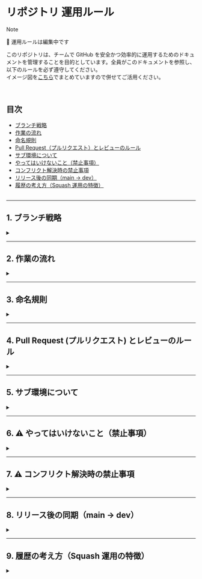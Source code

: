 # リポジトリ 運用ルール

> [!NOTE]
> 🔨 運用ルールは編集中です
> <br>

このリポジトリは、チームで GitHub を安全かつ効率的に運用するためのドキュメントを管理することを目的としています。全員がこのドキュメントを参照し、以下のルールを必ず遵守してください。<br>
イメージ図を[こちら](./Overview.md)でまとめていますので併せてご活用ください。

<br>

## 目次

- [ブランチ戦略](#branch)
- [作業の流れ](#flow)
- [命名規則](#naming)
- [Pull Request（プルリクエスト）とレビューのルール](#pr-review)
- [サブ環境について](#staging)
- [やってはいけないこと（禁止事項）](#forbidden)
- [コンフリクト解決時の禁止事項](#conflict)
- [リリース後の同期（main → dev）](#sync)
- [履歴の考え方（Squash 運用の特徴）](#history)
  <br>
  <br>

---

<a id="branch"></a>

## 1. ブランチ戦略

<details>
<summary>&nbsp;</summary>

当リポジトリでは、主に 3 種類のブランチを使用して開発を進めます。

- **`main` ブランチ**

  - **役割:** **サブ環境および本番環境の元となる**、常に安定した最新のコードを保持するブランチです。このブランチの状態が常に「正」となります。
  - **ルール:** このブランチへの直接の push は**絶対に禁止**です。変更は必ず`dev`ブランチからの Pull Request を通じて行われます。

- **`dev` ブランチ**

  - **役割:** 全ての作業ブランチを統合し、レビューするためのブランチです。`main`ブランチにマージする前の、一時的なまとめ場所として機能します。**このブランチのファイルが直接サーバーにアップロードされることはありません。**
  - **このリポジトリのデフォルトブランチです。**
  - **ルール:** このブランチへの直接の push は**禁止**です。

- **作業ブランチ**
  - **役割:** 個別の修正や機能追加など、具体的な作業を行うためのブランチです。
  - **ルール:** 必ず`dev`ブランチから作成してください。ブランチの命名については「命名規則」のセクションを参照ください。

</details>

---

<a id="flow"></a>

## 2. 作業の流れ

<details>
<summary>&nbsp;</summary>

基本的な開発・修正作業は、以下の流れに沿って行ってください。<br>
作業の流れのイメージ図は[こちら](./Overview.md#作業の流れ)

1. **初回セットアップ（リポジトリ取得）**

   - 初めて clone する場合は、容量削減のため sparse checkout を利用してください。

     ```bash
     git clone --filter=blob:none --sparse <REPO_URL>
     cd <REPO_DIR>
     ```

     <br>

     > 💡 **TIP:** 上記の設定は初回 clone 時だけで OK です。続けて下記を設定してください。

     <br>

   - **ディレクトリ単位で取得する場合**
     ```bash
     git sparse-checkout init --cone
     git sparse-checkout set flets/user
     ```
   - **ファイル単位で取得する場合（例）**
     ```bash
     git sparse-checkout set --no-cone \
       flets/user/index.html \
       flets/user/confirm/index.html \
       flets/user/**/*.css
     ```

2. **作業ブランチの準備**

   - 既に clone 済みの場合、まず最新の `dev` を取得します。
     ```bash
     git pull origin dev
     ```
   - そこから命名規則に従い作業ブランチを作成します。（例: `update/top-page-text`）
     ```bash
     git checkout -b update/xxx
     ```

3. **作業とコミット**

   - ファイルを編集後、必ず `git status` で変更内容を確認してください。
   - 不要なファイルが含まれる場合は `git reset` や `.gitignore` を見直して除外します。
   - 問題なければコミットします。
     ```bash
     git add .
     git commit -m "作業内容を明確に記載（例: update banner image）"
     ```

4. **Push と Pull Request**

   - 作業ブランチをリモートへ push します。
     ```bash
     git push origin update/xxx
     ```
   - 初回 push の場合は新規 Pull Request を作成、既存 PR がある場合は push した内容が自動的に反映されます。

5. **レビューと修正対応**

   - PR を作成したらレビューを依頼します。
   - 修正要求があった場合は同じブランチで修正して push し直してください（PR は取り下げない）。

6. **マージとクリーンアップ**

   - 承認後は **Squash and merge** で `dev` に統合します。
   - 作業完了後、不要になった作業ブランチは削除してください。

7. **サブ環境・本番反映**

   - `dev` → `main` の PR を責任者が承認後、`main` をサブ環境に FTP アップロードして確認。
   - 問題なければ同じ内容を本番環境へ反映します。

   <br>

⚠️ **注意:** ここの運用は要相談

  <br>
  
</details>

---

<a id="naming"></a>

## 3. 命名規則

<details>
<summary>&nbsp;</summary>

作業の目的を明確にするため、ブランチの命名には以下の接頭辞を必ず使用してください。<br>
命名規則のイメージ図は[こちら](./Overview.md#ブランチ命名規則イメージ)

- ### `update/`

  - **用途:** 既存の文言修正、画像差し替え、情報の更新など、**不具合以外の一般的な修正・更新作業**に使用します。
  - **例:** `update/banner-image`, `update/news-text-20250820`

- ### `feature/`

  - **用途:** 新しいページや、これまで無かった新しい機能を追加する**新規開発作業**に使用します。
  - **例:** `feature/add-contact-form`

- ### `fix/`
  - **用途:** プログラムのエラーなど、**明確な不具合（バグ）を修正する作業**に使用します。主に js 関連はこちらを使用
  - **例:** `fix/header-link-error`

</details>

---

<a id="pr-review"></a>

## 4. Pull Request (プルリクエスト) とレビューのルール

<details>
<summary>&nbsp;</summary>

- `main`および`dev`ブランチへの変更は、必ず Pull Request を通じて行います。
- 全ての Pull Request は、作成者以外の**最低 1 名の承認（Approve）**がなければマージできません。（このルール設定は無料版では不可なので、将来的に設定します）
- レビューで指摘された点（Conversation）は、全て解決済み（Resolved）にしてください。
- マージの際は、必ず **Squash and merge** を選択してください。これにより、`dev`や`main`の履歴がクリーンに保たれます。

</details>

---

<a id="staging"></a>

## 5. サブ環境について

<details>
<summary>&nbsp;</summary>
  
- **サブ環境:** `main`ブランチの最新の内容を、手動で FTP アップロードします。

</details>

---

<a id="forbidden"></a>

## 6. ⚠️ やってはいけないこと（禁止事項）

<details>
<summary>&nbsp;</summary>

GitHub での運用を安全かつ効率的に進めるため、以下の行動は絶対に避けてください。
これらのルールを守らないと、コードの混入やコンフリクト（競合）など、重大な事故につながる可能性があります。

- **`main` および `dev` ブランチへの直接のプッシュ**
  `main`と`dev`ブランチへの変更は、必ず Pull Request（プルリク）を通じて行ってください。ローカルでの直接プッシュは、コードレビューや承認のプロセスをスキップし、本番環境のコードに予期せぬ変更をもたらすリスクがあります。

- **`git pull` をせずに作業ブランチを作成する**
  常に最新の `dev` ブランチから作業ブランチを作成する必要があります。`git pull` をせずに作業を始めると、他のメンバーの最新の変更が含まれず、後で大きなコンフリクト（競合）が発生する原因となります。

- **`git status` を確認せずにコミット・プッシュする**
  `git add` や `git commit` を実行する前に、必ず `git status` で変更内容を確認してください。意図しないファイル（ローカルの設定ファイルなど）がコミットされるのを防ぎます。

- **ローカルでコンフリクトを未解決のままマージする**
  `git pull` を実行した際にコンフリクトが発生した場合、解決せずに放置したり、無理にマージしたりしないでください。必ずコンフリクトを丁寧に解消し、意図した通りの変更になっているか確認してからコミットしてください。

- **プルリクエストのレビューを省略する**
  どのような小さな変更であっても、PR のレビューは必須です。これは、人為的なミスを防ぎ、チーム全体の品質を保つための最も重要な安全策です。

- **コミットメッセージを適当に書く**
  変更内容が曖昧なコミット（例: "fix", "update", "修正"など）は、後から履歴を追う際に混乱を招き、問題発生時の原因究明を困難にします。コミットメッセージには「何のために、何を、どう変更したか」を明確に記載してください。

</details>

---

<a id="conflict"></a>

## 7. ⚠️ コンフリクト解決時の禁止事項

<details>
<summary>&nbsp;</summary>

コンフリクトにいて以下のルールを遵守し、チームの安全と生産性を保ってください。
これらのルールを守らないと、他メンバーの作業内容を誤って削除したり、不具合の原因となるコードを混入させたりする可能性があります。

- **コンフリクトを放置しない**
  コンフリクトが発生したら、速やかにメンバーに報告してください。

- **相手の変更を無条件に上書きしない**
  コンフリクトの解決は、単にどちらかの変更を残すことではありません。なぜコンフリクトが発生したかを理解し、両方の変更が正しく反映されるようにコードを修正してください。

- **不完全な状態でコミットしない**
  解決したはずのファイルに`<<<<<<<`や`=======`といった Git のマークアップが残っていないか、必ず最終確認を行ってください。不完全な状態のコードをプッシュすると、後続の作業に大きな影響を与えます。

</details>

---

<a id="sync"></a>

## 8. リリース後の同期（main → dev）

<details>
<summary>&nbsp;</summary>

- `dev → main` のリリースは、必ず **Squash and merge** を使用します。
- リリース直後には必ず **main → dev の同期 PR** を作成し、履歴の整合を取ってください。

### 手順

1. GitHub 上で PR を作成

   - base: `dev`
   - compare: `main`
   - タイトル例: `chore: sync dev with main after release`
   - マージ方式は **Merge commit** を使用（Squash は不可）

2. マージ完了後、各自ローカルを最新化すること
   ```bash
   git fetch origin --prune
   git switch main && git pull origin main
   git switch dev  && git pull origin dev
   ```

### 注意

- Squash 運用では main と dev の履歴に必ず差分が発生します。
- これは正常な挙動であり問題ありません。
- 上記の同期 PR を行うことで、次回以降の作業に影響しないよう整合が取れます。

</details>

---

<a id="history"></a>

## 9. 履歴の考え方（Squash 運用の特徴）

<details>
<summary>&nbsp;</summary>

### main ブランチ

- 「1PR = 1 コミット」で履歴が整理され、非常にシンプルです。
- リリースノート作成や障害対応時の切り戻しに利用します。

### dev ブランチ

- 作業ブランチの細かいコミットや Revert がそのまま残ります。
- 開発の経過や詳細な作業履歴を追う際に利用します。

</details>
